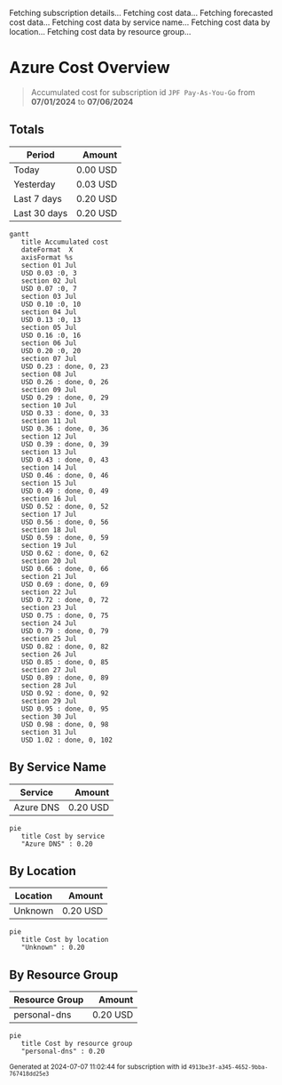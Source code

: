 Fetching subscription details...
Fetching cost data...
Fetching forecasted cost data...
Fetching cost data by service name...
Fetching cost data by location...
Fetching cost data by resource group...
# Azure Cost Overview

> Accumulated cost for subscription id `JPF Pay-As-You-Go` from **07/01/2024** to **07/06/2024**

## Totals

|Period|Amount|
|---|---:|
|Today|0.00 USD|
|Yesterday|0.03 USD|
|Last 7 days|0.20 USD|
|Last 30 days|0.20 USD|

```mermaid
gantt
   title Accumulated cost
   dateFormat  X
   axisFormat %s
   section 01 Jul
   USD 0.03 :0, 3
   section 02 Jul
   USD 0.07 :0, 7
   section 03 Jul
   USD 0.10 :0, 10
   section 04 Jul
   USD 0.13 :0, 13
   section 05 Jul
   USD 0.16 :0, 16
   section 06 Jul
   USD 0.20 :0, 20
   section 07 Jul
   USD 0.23 : done, 0, 23
   section 08 Jul
   USD 0.26 : done, 0, 26
   section 09 Jul
   USD 0.29 : done, 0, 29
   section 10 Jul
   USD 0.33 : done, 0, 33
   section 11 Jul
   USD 0.36 : done, 0, 36
   section 12 Jul
   USD 0.39 : done, 0, 39
   section 13 Jul
   USD 0.43 : done, 0, 43
   section 14 Jul
   USD 0.46 : done, 0, 46
   section 15 Jul
   USD 0.49 : done, 0, 49
   section 16 Jul
   USD 0.52 : done, 0, 52
   section 17 Jul
   USD 0.56 : done, 0, 56
   section 18 Jul
   USD 0.59 : done, 0, 59
   section 19 Jul
   USD 0.62 : done, 0, 62
   section 20 Jul
   USD 0.66 : done, 0, 66
   section 21 Jul
   USD 0.69 : done, 0, 69
   section 22 Jul
   USD 0.72 : done, 0, 72
   section 23 Jul
   USD 0.75 : done, 0, 75
   section 24 Jul
   USD 0.79 : done, 0, 79
   section 25 Jul
   USD 0.82 : done, 0, 82
   section 26 Jul
   USD 0.85 : done, 0, 85
   section 27 Jul
   USD 0.89 : done, 0, 89
   section 28 Jul
   USD 0.92 : done, 0, 92
   section 29 Jul
   USD 0.95 : done, 0, 95
   section 30 Jul
   USD 0.98 : done, 0, 98
   section 31 Jul
   USD 1.02 : done, 0, 102
```

## By Service Name

|Service|Amount|
|---|---:|
|Azure DNS|0.20 USD|

```mermaid
pie
   title Cost by service
   "Azure DNS" : 0.20
```

## By Location

|Location|Amount|
|---|---:|
|Unknown|0.20 USD|

```mermaid
pie
   title Cost by location
   "Unknown" : 0.20
```

## By Resource Group

|Resource Group|Amount|
|---|---:|
|personal-dns|0.20 USD|

```mermaid
pie
   title Cost by resource group
   "personal-dns" : 0.20
```

<sup>Generated at 2024-07-07 11:02:44 for subscription with id `4913be3f-a345-4652-9bba-767418dd25e3`</sup>
